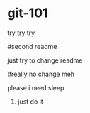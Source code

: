 # git-101

try try try

#second readme

just try to change readme

#really no change meh

please i need sleep 

1. just do it 
